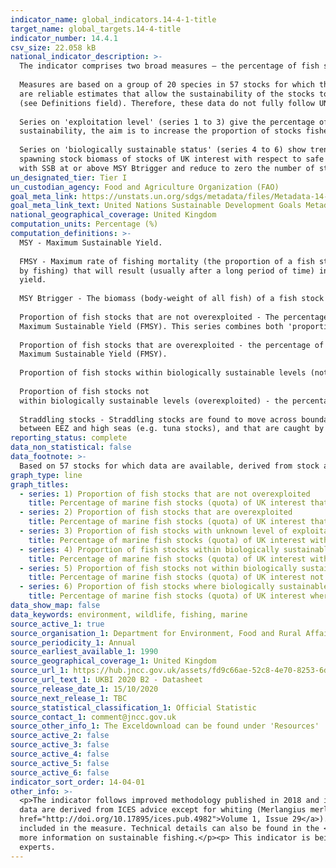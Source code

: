 ```yaml
---
indicator_name: global_indicators.14-4-1-title
target_name: global_targets.14-4-title
indicator_number: 14.4.1
csv_size: 22.058 kB
national_indicator_description: >-
  The indicator comprises two broad measures – the percentage of fish stocks in seas around the UK that are i) harvested sustainably (series 1 to 3), and ii) at full reproductive capacity (series 4 to 6).    
    
  Measures are based on a group of 20 species in 57 stocks for which there
  are reliable estimates that allow the sustainability of the stocks to be evaluated. The indicator stocks include a range of local and widely distributed species of major importance to the UK fishing industry.  14% of the stocks within the dataset are interpreted to be straddling stocks
  (see Definitions field). Therefore, these data do not fully follow UN specifications for this indicator.     
    
  Series on 'exploitation level' (series 1 to 3) give the percentage of stocks relative to the level capable of producing Maximum Sustainable Yield (MSY). Regarding
  sustainability, the aim is to increase the proportion of stocks fished at or below the fishing mortality target FMSY, and reduce to zero the number of stocks of unknown status relative to FMSY.     
       
  Series on 'biologically sustainable status' (series 4 to 6) show trends in the
  spawning stock biomass of stocks of UK interest with respect to safe biological limits. Safe biological limits are where the biomass is above the level capable of producing Maximum Sustainable Yield (MSY Btrigger). Regarding sustainability, the aim is to increase the proportion of stocks
  with SSB at or above MSY Btrigger and reduce to zero the number of stocks that have unknown status relative to MSY reference points.
un_designated_tier: Tier I
un_custodian_agency: Food and Agriculture Organization (FAO)
goal_meta_link: https://unstats.un.org/sdgs/metadata/files/Metadata-14-04-01.pdf
goal_meta_link_text: United Nations Sustainable Development Goals Metadata (PDF 370 KB)
national_geographical_coverage: United Kingdom
computation_units: Percentage (%)
computation_definitions: >-
  MSY - Maximum Sustainable Yield.  
    
  FMSY - Maximum rate of fishing mortality (the proportion of a fish stock caught and removed
  by fishing) that will result (usually after a long period of time) in a population size  that enables a fish stock to deliver the maximum sustainable
  yield.  
    
  MSY Btrigger - The biomass (body-weight of all fish) of a fish stock at which that stock can deliver Maximum Sustainable Yield.  
    
  Proportion of fish stocks that are not overexploited - The percentage of stocks fished at or below the level capable of producing
  Maximum Sustainable Yield (FMSY). This series combines both 'proportion of fish stocks fully exploited' and 'proportion of fish stocks not fully exploited'.  
    
  Proportion of fish stocks that are overexploited - the percentage of stocks fished above the level capable of producing
  Maximum Sustainable Yield (FMSY).  
    
  Proportion of fish stocks within biologically sustainable levels (not overexploited) - the percentage of stocks with biomass *above* the level capable of producing Maximum Sustainable Yield (MSY Btrigger).  
    
  Proportion of fish stocks not
  within biologically sustainable levels (overexploited) - the percentage of stocks with biomass *below* the level capable of producing Maximum Sustainable Yield (MSY Btrigger).    
      
  Straddling stocks - Straddling stocks are found to move across boundaries between EEZ waters or
  between EEZ and high seas (e.g. tuna stocks), and that are caught by multiple countries.
reporting_status: complete
data_non_statistical: false
data_footnote: >-
  Based on 57 stocks for which data are available, derived from stock assessment reports.  For series regarding biomass remaining (series 4 to 6) the final year will typically show an increase in ‘unknown’ status due to the cycle by which updates are made to stock assessments.
graph_type: line
graph_titles:
  - series: 1) Proportion of fish stocks that are not overexploited
    title: Percentage of marine fish stocks (quota) of UK interest that are fully, or not fully exploited
  - series: 2) Proportion of fish stocks that are overexploited
    title: Percentage of marine fish stocks (quota) of UK interest that are overexploited
  - series: 3) Proportion of fish stocks with unknown level of exploitation
    title: Percentage of marine fish stocks (quota) of UK interest with unknown level of exploitation
  - series: 4) Proportion of fish stocks within biologically sustainable levels (not overexploited)
    title: Percentage of marine fish stocks (quota) of UK interest within biologically sustainable levels (not overexploited)
  - series: 5) Proportion of fish stocks not within biologically sustainable levels (overexploited)
    title: Percentage of marine fish stocks (quota) of UK interest not within biologically sustainable levels (overexploited)
  - series: 6) Proportion of fish stocks where biologically sustainable status is unknown
    title: Percentage of marine fish stocks (quota) of UK interest where biologically sustainable status is unknown
data_show_map: false
data_keywords: environment, wildlife, fishing, marine
source_active_1: true
source_organisation_1: Department for Environment, Food and Rural Affairs (DEFRA)
source_periodicity_1: Annual
source_earliest_available_1: 1990
source_geographical_coverage_1: United Kingdom
source_url_1: https://hub.jncc.gov.uk/assets/fd9c66ae-52c8-4e70-8253-6d6a1d23901e
source_url_text_1: UKBI 2020 B2 - Datasheet
source_release_date_1: 15/10/2020
source_next_release_1: TBC
source_statistical_classification_1: Official Statistic 
source_contact_1: comment@jncc.gov.uk
source_other_info_1: The Exceldownload can be found under 'Resources'
source_active_2: false
source_active_3: false
source_active_4: false
source_active_5: false
source_active_6: false
indicator_sort_order: 14-04-01
other_info: >-
  <p>The indicator follows improved methodology published in 2018 and is not directly comparable with data  shown here previously. The method changed following developments for the UK national good environmental status indicators for commercial fish and shellfish stocks. </p><p>All stock
  data are derived from ICES advice except for whiting (Merlangius merlangus) in Division 6.a (West of Scotland), where estimates are derived from the ICES 2019 Report of the Working Group on Celtic Seas Ecoregion (WGCSE), ICES Scientific Reports (<a
  href="http://doi.org/10.17895/ices.pub.4982">Volume 1, Issue 29</a>).</p><p>Please see <a href="https://jncc.gov.uk/our-work/ukbi-b2-sustainable-fisheries/#downloads">UK Biodiversity Indicators 2020 - B2. Sustainable fisheries</a> for analysis, and further information on the fish stocks
  included in the measure. Technical details can also be found in the <a href="https://hub.jncc.gov.uk/assets/fd9c66ae-52c8-4e70-8253-6d6a1d23901e">UKBI 2020 B2 - Technical Background Document B2 (xlsx)<a/>.  See the <a href="http://jncc.defra.gov.uk/page-4244">JNCC indicator page</a> for
  more information on sustainable fishing.</p><p> This indicator is being used as an approximation of the UN SDG Indicator. Where possible, we will work to identify or develop UK data to meet the global indicator specification. This indicator has been identified in collaboration with topic
  experts.
---
```

